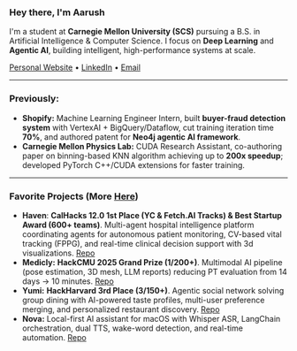 ### Hey there, I'm Aarush

I'm a student at **Carnegie Mellon University (SCS)** pursuing a B.S. in Artificial Intelligence & Computer Science. I focus on **Deep Learning** and **Agentic AI**, building intelligent, high-performance systems at scale.

[Personal Website](https://aarushagarwal.dev) • [LinkedIn](https://www.linkedin.com/in/aarush-agarwal-2751a61b1/) • [Email](mailto:aarusha@andrew.cmu.edu)

---

### Previously:
- **Shopify:** Machine Learning Engineer Intern, built **buyer-fraud detection system** with VertexAI + BigQuery/Dataflow, cut training iteration time **70%**, and authored patent for **Neo4j agentic AI framework**.
- **Carnegie Mellon Physics Lab:** CUDA Research Assistant, co-authoring paper on binning-based KNN algorithm achieving up to **200x speedup**; developed PyTorch C++/CUDA extensions for faster training. 

---

### Favorite Projects (More [Here](https://aarushagarwal.dev))
- **Haven**: **CalHacks 12.0 1st Place (YC & Fetch.AI Tracks) & Best Startup Award (600+ teams)**. Multi-agent hospital intelligence platform coordinating agents for autonomous patient monitoring, CV-based vital tracking (FPPG), and real-time clinical decision support with 3d visualizations. [Repo](https://github.com/scrappydevs/haven)
- **Medicly:** **HackCMU 2025 Grand Prize (1/200+)**. Multimodal AI pipeline (pose estimation, 3D mesh, LLM reports) reducing PT evaluation from 14 days → 10 minutes. [Repo](https://github.com/scrappydevs/medicly)
- **Yumi:** **HackHarvard 3rd Place (3/150+)**. Agentic social network solving group dining with AI-powered taste profiles, multi-user preference merging, and personalized restaurant discovery. [Repo](https://github.com/scrappydevs/Yumi)
- **Nova:** Local-first AI assistant for macOS with Whisper ASR, LangChain orchestration, dual TTS, wake-word detection, and real-time automation. [Repo](https://github.com/AgarwalAarush/Nova)
